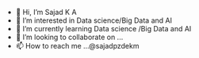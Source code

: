 - 👋 Hi, I’m Sajad K A
- 👀 I’m interested in Data science/Big Data and AI
- 🌱 I’m currently learning Data science /Big Data and AI  
- 💞️ I’m looking to collaborate on ...
- 📫 How to reach me ...@sajadpzdekm 

<!---
sajadpzdekm/sajadpzdekm is a ✨ special ✨ repository because its `README.md` (this file) appears on your GitHub profile.
You can click the Preview link to take a look at your changes.
--->
